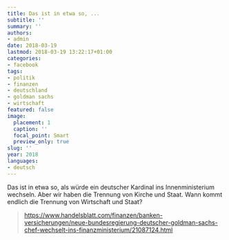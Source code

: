 ```yaml
---
title: Das ist in etwa so, ...
subtitle: ''
summary: ''
authors:
- admin
date: 2018-03-19
lastmod: 2018-03-19 13:22:17+01:00
categories:
- facebook
tags:
- politik
- finanzen
- deutschland
- goldman sachs
- wirtschaft
featured: false
image:
  placement: 1
  caption: ''
  focal_point: Smart
  preview_only: true
slug: ''
year: 2018
languages:
- deutsch
---
```


Das ist in etwa so, als würde ein deutscher Kardinal ins Innenministerium wechseln. Aber wir haben die Trennung von Kirche und Staat. Wann kommt endlich die Trennung von Wirtschaft und Staat?
> https://www.handelsblatt.com/finanzen/banken-versicherungen/neue-bundesregierung-deutscher-goldman-sachs-chef-wechselt-ins-finanzministerium/21087124.html